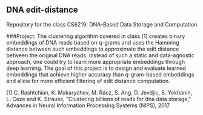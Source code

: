 ## DNA edit-distance

Repository for the class CS6219: DNA-Based Data Storage and Computation


###Project:
The clustering algorithm covered in class [1] creates binary embeddings of DNA reads
based on q-grams and uses the Hamming distance between such embeddings to
approximate the edit distance between the original DNA reads. Instead of such a static
and data-agnostic approach, one could try to learn more appropriate embeddings
through deep learning. The goal of this project is to design and evaluate learned
embeddings that achieve higher accuracy than q-gram-based embeddings and allow
for more efficient filtering of edit distance computation.

[1] C. Rashtchian, K. Makarychev, M. Rácz, S. Ang, D. Jevdjic, S. Yekhanin, L. Ceze and K.
Strauss, "Clustering billions of reads for dna data storage," Advances in Neural
Information Processing Systems (NIPS), 2017.
